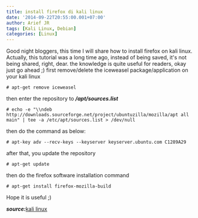 ```yaml
---
title: install firefox di kali linux
date: '2014-09-22T20:55:00.001+07:00'
author: Arief JR
tags: [Kali Linux, Debian]
categories: [Linux]
---
```


Good night bloggers, this time I will share how to install firefox on kali linux.
Actually, this tutorial was a long time ago, instead of being saved, it's not being shared, right, dear. the knowledge is quite useful for readers, okay just go ahead ;)
first remove/delete the iceweasel package/application on your kali linux

```
# apt-get remove iceweasel
```
  
then enter the repository to **_/apt/sources.list_**

```
# echo -e "\\ndeb http://downloads.sourceforge.net/project/ubuntuzilla/mozilla/apt all main" | tee -a /etc/apt/sources.list > /dev/null
```
  
then do the command as below:

```
# apt-key adv --recv-keys --keyserver keyserver.ubuntu.com C1289A29
```
  
after that, you update the repository

```
# apt-get update
```
  
then do the firefox software installation command

```
# apt-get install firefox-mozilla-build
```
  
  
  
Hope it is useful ;)
  
  
**_source:_**[kali linux](http://forums.kali.org/)